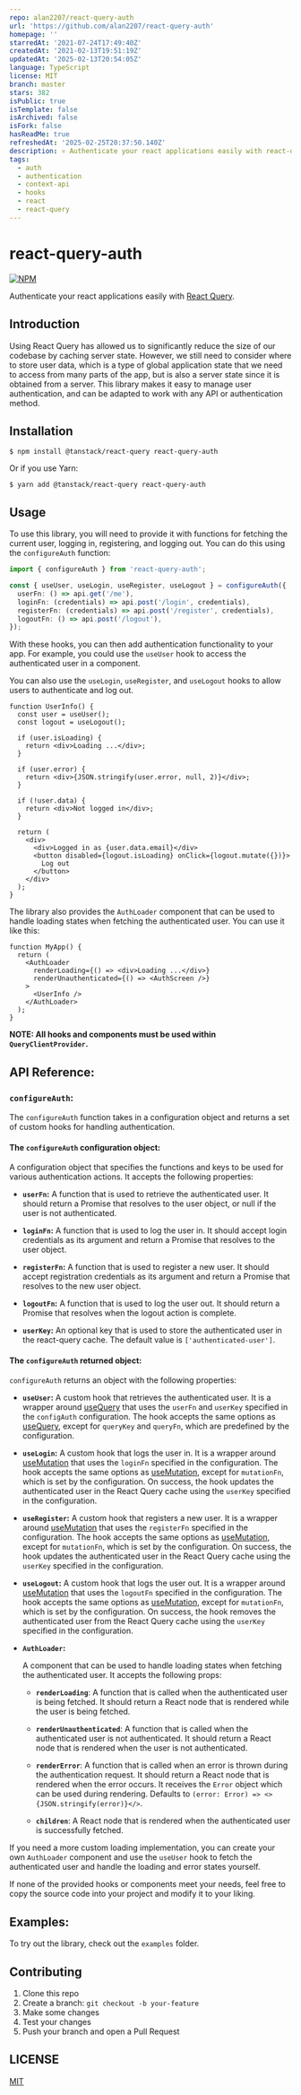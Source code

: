 ```yaml
---
repo: alan2207/react-query-auth
url: 'https://github.com/alan2207/react-query-auth'
homepage: ''
starredAt: '2021-07-24T17:49:40Z'
createdAt: '2021-02-13T19:51:19Z'
updatedAt: '2025-02-13T20:54:05Z'
language: TypeScript
license: MIT
branch: master
stars: 382
isPublic: true
isTemplate: false
isArchived: false
isFork: false
hasReadMe: true
refreshedAt: '2025-02-25T20:37:50.140Z'
description: ⚛️ Authenticate your react applications easily with react-query.
tags:
  - auth
  - authentication
  - context-api
  - hooks
  - react
  - react-query
---
```


# react-query-auth

[![NPM](https://img.shields.io/npm/v/react-query-auth.svg)](https://www.npmjs.com/package/react-query-auth)

Authenticate your react applications easily with [React Query](https://tanstack.com/query/v4/docs/react).

## Introduction

Using React Query has allowed us to significantly reduce the size of our codebase by caching server state. However, we still need to consider where to store user data, which is a type of global application state that we need to access from many parts of the app, but is also a server state since it is obtained from a server. This library makes it easy to manage user authentication, and can be adapted to work with any API or authentication method.

## Installation

```
$ npm install @tanstack/react-query react-query-auth
```

Or if you use Yarn:

```
$ yarn add @tanstack/react-query react-query-auth
```

## Usage

To use this library, you will need to provide it with functions for fetching the current user, logging in, registering, and logging out. You can do this using the `configureAuth` function:

```ts
import { configureAuth } from 'react-query-auth';

const { useUser, useLogin, useRegister, useLogout } = configureAuth({
  userFn: () => api.get('/me'),
  loginFn: (credentials) => api.post('/login', credentials),
  registerFn: (credentials) => api.post('/register', credentials),
  logoutFn: () => api.post('/logout'),
});
```

With these hooks, you can then add authentication functionality to your app. For example, you could use the `useUser` hook to access the authenticated user in a component.

You can also use the `useLogin`, `useRegister`, and `useLogout` hooks to allow users to authenticate and log out.

```tsx
function UserInfo() {
  const user = useUser();
  const logout = useLogout();

  if (user.isLoading) {
    return <div>Loading ...</div>;
  }

  if (user.error) {
    return <div>{JSON.stringify(user.error, null, 2)}</div>;
  }

  if (!user.data) {
    return <div>Not logged in</div>;
  }

  return (
    <div>
      <div>Logged in as {user.data.email}</div>
      <button disabled={logout.isLoading} onClick={logout.mutate({})}>
        Log out
      </button>
    </div>
  );
}
```

The library also provides the `AuthLoader` component that can be used to handle loading states when fetching the authenticated user. You can use it like this:

```tsx
function MyApp() {
  return (
    <AuthLoader
      renderLoading={() => <div>Loading ...</div>}
      renderUnauthenticated={() => <AuthScreen />}
    >
      <UserInfo />
    </AuthLoader>
  );
}
```

**NOTE: All hooks and components must be used within `QueryClientProvider`.**

## API Reference:

### `configureAuth`:

The `configureAuth` function takes in a configuration object and returns a set of custom hooks for handling authentication.

#### The `configureAuth` configuration object:

A configuration object that specifies the functions and keys to be used for various authentication actions. It accepts the following properties:

- **`userFn`:**
  A function that is used to retrieve the authenticated user. It should return a Promise that resolves to the user object, or null if the user is not authenticated.

- **`loginFn`:**
  A function that is used to log the user in. It should accept login credentials as its argument and return a Promise that resolves to the user object.

- **`registerFn`:**
  A function that is used to register a new user. It should accept registration credentials as its argument and return a Promise that resolves to the new user object.

- **`logoutFn`:**
  A function that is used to log the user out. It should return a Promise that resolves when the logout action is complete.

- **`userKey`:**
  An optional key that is used to store the authenticated user in the react-query cache. The default value is `['authenticated-user']`.

#### The `configureAuth` returned object:

`configureAuth` returns an object with the following properties:

- **`useUser`:**
  A custom hook that retrieves the authenticated user. It is a wrapper around [useQuery](https://tanstack.com/query/v4/docs/react/reference/useQuery) that uses the `userFn` and `userKey` specified in the `configAuth` configuration. The hook accepts the same options as [useQuery](https://tanstack.com/query/v4/docs/react/reference/useQuery), except for `queryKey` and `queryFn`, which are predefined by the configuration.

- **`useLogin`:**
  A custom hook that logs the user in. It is a wrapper around [useMutation](https://tanstack.com/query/v4/docs/react/reference/useMutation) that uses the `loginFn` specified in the configuration. The hook accepts the same options as [useMutation](https://tanstack.com/query/v4/docs/react/reference/useMutation), except for `mutationFn`, which is set by the configuration. On success, the hook updates the authenticated user in the React Query cache using the `userKey` specified in the configuration.

- **`useRegister`:**
  A custom hook that registers a new user. It is a wrapper around [useMutation](https://tanstack.com/query/v4/docs/react/reference/useMutation) that uses the `registerFn` specified in the configuration. The hook accepts the same options as [useMutation](https://tanstack.com/query/v4/docs/react/reference/useMutation), except for `mutationFn`, which is set by the configuration. On success, the hook updates the authenticated user in the React Query cache using the `userKey` specified in the configuration.

- **`useLogout`:**
  A custom hook that logs the user out. It is a wrapper around [useMutation](https://tanstack.com/query/v4/docs/react/reference/useMutation) that uses the `logoutFn` specified in the configuration. The hook accepts the same options as [useMutation](https://tanstack.com/query/v4/docs/react/reference/useMutation), except for `mutationFn`, which is set by the configuration. On success, the hook removes the authenticated user from the React Query cache using the `userKey` specified in the configuration.

- **`AuthLoader`:**

  A component that can be used to handle loading states when fetching the authenticated user. It accepts the following props:

  - **`renderLoading`**:
    A function that is called when the authenticated user is being fetched. It should return a React node that is rendered while the user is being fetched.

  - **`renderUnauthenticated`**:
    A function that is called when the authenticated user is not authenticated. It should return a React node that is rendered when the user is not authenticated.

  - **`renderError`**:
    A function that is called when an error is thrown during the authentication request. It should return a React node that is rendered when the error occurs. It receives the `Error` object which can be used during rendering. Defaults to `(error: Error) => <>{JSON.stringify(error)}</>`.

  - **`children`**:
    A React node that is rendered when the authenticated user is successfully fetched.

If you need a more custom loading implementation, you can create your own `AuthLoader` component and use the `useUser` hook to fetch the authenticated user and handle the loading and error states yourself.


If none of the provided hooks or components meet your needs, feel free to copy the source code into your project and modify it to your liking.

## Examples:

To try out the library, check out the `examples` folder.

## Contributing

1. Clone this repo
2. Create a branch: `git checkout -b your-feature`
3. Make some changes
4. Test your changes
5. Push your branch and open a Pull Request

## LICENSE

[MIT](/LICENSE)
